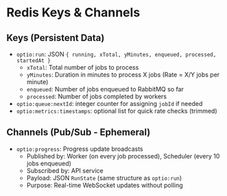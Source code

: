 # Redis Keys & Channels

## Keys (Persistent Data)
- `optio:run`: JSON `{ running, xTotal, yMinutes, enqueued, processed, startedAt }`
  - `xTotal`: Total number of jobs to process
  - `yMinutes`: Duration in minutes to process X jobs (Rate = X/Y jobs per minute)
  - `enqueued`: Number of jobs enqueued to RabbitMQ so far
  - `processed`: Number of jobs completed by workers
- `optio:queue:nextId`: integer counter for assigning `jobId` if needed
- `optio:metrics:timestamps`: optional list for quick rate checks (trimmed)

## Channels (Pub/Sub - Ephemeral)
- `optio:progress`: Progress update broadcasts
  - Published by: Worker (on every job processed), Scheduler (every 10 jobs enqueued)
  - Subscribed by: API service
  - Payload: JSON `RunState` (same structure as `optio:run`)
  - Purpose: Real-time WebSocket updates without polling